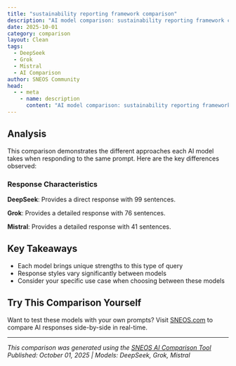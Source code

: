 ```yaml
---
title: "sustainability reporting framework comparison"
description: "AI model comparison: sustainability reporting framework comparison..."
date: 2025-10-01
category: comparison
layout: Clean
tags:
  - DeepSeek
  - Grok
  - Mistral
  - AI Comparison
author: SNEOS Community
head:
  - - meta
    - name: description
      content: "AI model comparison: sustainability reporting framework comparison..."
---
```


<ChatComparison
  title="sustainability reporting framework comparison"
  prompt="sustainability reporting framework comparison"
  :responses='{
    "DeepSeek": "Of course. Here is a comprehensive comparison of the major sustainability reporting frameworks, designed to help you understand their unique roles, similarities, and how they work together.\n\n### Executive Summary: The Big Picture\n\nThink of sustainability reporting like financial reporting:\n*   **GRI:** The \u0022general purpose\u0022 standard, like IFRS or GAAP. It\u0027s the most widely used for reporting a company\u0027s broad impact on the economy, environment, and people.\n*   **SASB:** The \u0022industry-specific\u0022 standard, focusing on the ESG issues most relevant to financial performance and enterprise value in a given industry.\n*   **TCFD:** A framework specifically for **climate-related financial disclosures**. It\u0027s about governance, strategy, risk management, and metrics/targets related to climate.\n*   **ISSB:** The new global baseline, built on the foundation of TCFD and SASB, designed to provide investors with a consistent, comparable view of sustainability-related risks and opportunities.\n*   **CDP:** A global disclosure *system* that uses questionnaires to drive environmental action. It\u0027s not a framework itself but aligns with others (especially TCFD).\n*   **ESRS (EU):** The mandatory, comprehensive standard for companies in the European Union under the Corporate Sustainability Reporting Directive (CSRD). It is highly detailed and interoperable with GRI.\n\n---\n\n### Detailed Framework Comparison Table\n\n| Feature | **GRI (Global Reporting Initiative)** | **SASB (Sustainability Accounting Standards Board)** | **TCFD (Task Force on Climate-related Financial Disclosures)** | **ISSB (International Sustainability Standards Board)** | **ESRS (European Sustainability Reporting Standards)** |\n| :--- | :--- | :--- | :--- | :--- | :--- |\n| **Primary Goal** | To report an organization\u0027s **impacts on the economy, environment, and people**. (Impact **outward**). | To provide investors with **financially material** sustainability information. (Risk **inward**). | To improve and increase reporting of **climate-related financial risks \u0026 opportunities**. | To create a **global baseline** of sustainability disclosures for capital markets. | To provide **mandatory, detailed** sustainability information for stakeholders in the EU. |\n| **Audience** | **Broad stakeholders** (investors, NGOs, communities, employees, customers). | **Investors** and the financial community. | **Investors, lenders, and insurers**. | **Investors** and the global capital markets. | **Broad stakeholders** (as per the EU\u0027s double materiality principle). |\n| **Materiality Lens** | **Double Materiality**: Impact materiality (company\u0027s effect on the world) and financial materiality. | **Single Materiality**: Financial materiality only (what affects enterprise value). | **Single Materiality**: Financial materiality of climate issues. | **Single Materiality**: Financial materiality of sustainability-related risks/opportunities. | **Double Materiality**: Must report on both impact materiality AND financial materiality. |\n| **Scope** | **Comprehensive** (Economic, Environmental, Social). | **Industry-specific** (77 industries). Focuses on issues likely to affect financial performance. | **Specific** to climate change. | **Comprehensive** (all sustainability-related risks/opportunities), starting with climate. | **Extremely Comprehensive** (Environment, Social, Governance, and value chain). |\n| **Structure** | Modular set of standards: Universal Standards (apply to all), Topic-Specific Standards (e.g., emissions, diversity). | Set of standards for 77 industries. Each standard has disclosure topics \u0026 metrics. | **Four Pillars**: Governance, Strategy, Risk Management, Metrics \u0026 Targets. | **IFRS S1**: General Requirements for Disclosure of Sustainability-related Financial Information. \u003Cbr\u003E **IFRS S2**: Climate-specific Disclosures (based on TCFD). | A detailed set of 12 standards covering cross-cutting, environmental, social, and governance themes. |\n| **Status \u0026 Adoption** | **Voluntary**, but the most widely adopted global standard. Often required by stock exchanges. | **Voluntary**, but widely used by listed companies, especially in the US. Now under the IFRS Foundation. | **Voluntary**, but becoming mandatory in many jurisdictions (e.g., UK, Switzerland, Brazil). | **New global baseline**. Being adopted/considered for adoption by many countries (e.g., UK, Canada, Japan). | **Mandatory** for in-scope companies in the EU (phased implementation from 2024). |\n\n---\n\n### Key Concepts Explained\n\n#### 1. Single vs. Double Materiality\nThis is the most critical distinction.\n*   **Single Materiality:** \u0022How do sustainability issues create financial risks and opportunities for our company?\u0022 (Used by SASB, TCFD, ISSB).\n*   **Double Materiality:** **\u0022How do sustainability issues create financial risks for our company?\u0022** AND **\u0022How do our company\u0027s activities impact society and the environment?\u0022** (Used by GRI and the EU\u0027s ESRS).\n\n#### 2. How the Frameworks Work Together (Interoperability)\n\nThe frameworks are not mutually exclusive. Most leading companies use a combination. The landscape is consolidating around a few key players.\n\n*   **The \u0022Alphabet Soup\u0022 Solution:** A company might:\n    *   Use **GRI** to report its broad impacts to all stakeholders.\n    *   Use **SASB** standards to identify and report the most financially material ESG issues to investors in its specific industry.\n    *   Structure its climate disclosures using the **TCFD** recommendations.\n    *   Respond to the **CDP** climate change questionnaire, which automatically aligns with TCFD.\n    *   In the future, adopt **ISSB S1/S2** as the primary investor-facing report, while still using GRI for broader stakeholders.\n\n*   **The Consolidation Map:**\n    *   The **IFRS Foundation** took over the TCFD\u0027s monitoring responsibilities and the Value Reporting Foundation (which housed SASB).\n    *   **ISSB S2** is built directly on the **TCFD** framework.\n    *   **ISSB** has worked to ensure interoperability with **GRI** and the European **ESRS** to reduce the reporting burden.\n\n### Which Framework Should You Use?\n\n| Your Situation | Recommended Starting Point |\n| :--- | :--- |\n| **First-time reporter** wanting to understand your broad impacts. | **GRI**. It provides the most comprehensive and foundational approach. |\n| **A listed company** primarily reporting to **investors** (especially in the US). | **SASB** (for industry-specific issues) and **TCFD** (for climate). Now, the clear path is to adopt **ISSB S1 and S2**. |\n| **Operating in or with significant business in the European Union.** | **ESRS**. If you fall under the CSRD, this is not a choice\u2014it\u0027s mandatory. Begin a double materiality assessment immediately. |\n| **Focused specifically on improving your climate disclosure.** | **TCFD** framework. This is the gold standard and is now the foundation of ISSB S2 and heavily referenced in ESRS. |\n| **Wanting to benchmark and drive environmental performance** (especially on climate, water, forests). | **CDP**. Responding to their annual questionnaire is a powerful driver for internal action and is highly recognized. |\n\n### Conclusion\n\nThe era of choosing *one* framework is ending. The future is about **interoperability** and **consolidation**.\n\n*   For **global capital markets**, the **ISSB** (IFRS S1 \u0026 S2) is becoming the baseline.\n*   For **broad stakeholder reporting** and impact management, **GRI** remains the global leader.\n*   For **compliance in Europe**, **ESRS** is the mandatory, comprehensive standard.\n\nThe most sophisticated reporters will map their data and processes to meet the requirements of multiple frameworks simultaneously, ensuring they communicate effectively with all their stakeholders\u2014from investors to regulators to civil society.",
    "Grok": "Sustainability reporting frameworks provide guidelines for organizations to disclose their environmental, social, and governance (ESG) performance. Several frameworks and standards exist, each with distinct features, focuses, and target audiences. Below is a comparison of some of the most widely used sustainability reporting frameworks: **GRI (Global Reporting Initiative), SASB (Sustainability Accounting Standards Board), TCFD (Task Force on Climate-related Financial Disclosures), CDP (Carbon Disclosure Project), and UN SDGs (United Nations Sustainable Development Goals)**.\n\n---\n\n### 1. GRI (Global Reporting Initiative)\n- **Purpose**: Provides a comprehensive framework for reporting on economic, environmental, and social impacts.\n- **Focus**: Broad sustainability topics (ESG) with a focus on stakeholder inclusivity and materiality.\n- **Scope**: Universal standards applicable across industries and regions \u002B topic-specific standards (e.g., emissions, human rights).\n- **Target Audience**: Businesses, NGOs, governments, and other organizations; primarily for public and stakeholder reporting.\n- **Key Features**:\n  - Emphasizes materiality and stakeholder engagement.\n  - Structured around universal standards (e.g., governance, disclosures) and topic-specific standards.\n  - Flexible for organizations of all sizes and sectors.\n- **Strengths**: Globally recognized, widely used, and adaptable to various contexts.\n- **Weaknesses**: Can be complex and resource-intensive due to its comprehensive nature.\n\n---\n\n### 2. SASB (Sustainability Accounting Standards Board)\n- **Purpose**: Focuses on financially material sustainability issues for investors by providing industry-specific standards.\n- **Focus**: ESG factors that are likely to impact financial performance.\n- **Scope**: Industry-specific standards for 77 industries across 11 sectors.\n- **Target Audience**: Investors and companies; primarily for financial reporting and decision-making.\n- **Key Features**:\n  - Links sustainability to financial performance.\n  - Provides actionable, comparable, and standardized metrics.\n  - Emphasizes materiality from an investor perspective.\n- **Strengths**: Investor-focused, concise, and tailored to specific industries.\n- **Weaknesses**: Narrower scope (focus on financial materiality); less emphasis on broader stakeholder impacts.\n\n---\n\n### 3. TCFD (Task Force on Climate-related Financial Disclosures)\n- **Purpose**: Helps organizations disclose climate-related financial risks and opportunities.\n- **Focus**: Climate-specific risks and opportunities (e.g., physical risks, transition risks).\n- **Scope**: Four thematic areas: Governance, Strategy, Risk Management, and Metrics \u0026 Targets.\n- **Target Audience**: Investors, lenders, insurers, and other financial stakeholders.\n- **Key Features**:\n  - Encourages scenario analysis to assess climate risks.\n  - Aligns with financial reporting to integrate climate risks into business strategy.\n- **Strengths**: Focused on climate change, increasingly mandated by regulators (e.g., in the EU, UK).\n- **Weaknesses**: Limited to climate issues; does not cover broader ESG topics.\n\n---\n\n### 4. CDP (Carbon Disclosure Project)\n- **Purpose**: Encourages companies and cities to disclose environmental impacts, particularly on climate, water, and forests.\n- **Focus**: Environmental performance (carbon emissions, water usage, deforestation).\n- **Scope**: Primarily questionnaire-based disclosures on climate change, water security, and forests.\n- **Target Audience**: Investors, companies, and policymakers; used for benchmarking and ratings.\n- **Key Features**:\n  - Provides a scoring system to benchmark environmental performance.\n  - Large global dataset for comparison.\n- **Strengths**: Strong focus on environmental data; widely used by investors for ESG ratings.\n- **Weaknesses**: Limited to environmental topics; does not address social or governance issues comprehensively.\n\n---\n\n### 5. UN SDGs (United Nations Sustainable Development Goals)\n- **Purpose**: A global framework of 17 goals to achieve sustainable development by 2030.\n- **Focus**: Broad societal and environmental challenges (e.g., poverty, inequality, climate action).\n- **Scope**: Applies to governments, businesses, and civil society; not strictly a reporting framework but often used as a reference for sustainability strategies.\n- **Target Audience**: All stakeholders, including businesses aligning their strategies with global goals.\n- **Key Features**:\n  - Provides a universal set of goals and targets.\n  - Encourages alignment of business strategies with global priorities.\n- **Strengths**: Holistic and globally recognized; inspires long-term sustainability vision.\n- **Weaknesses**: Not a formal reporting framework; lacks specific metrics or guidelines for disclosure.\n\n---\n\n### Side-by-Side Comparison Table\n\n| **Framework**       | **Focus**                        | **Scope**                        | **Target Audience**          | **Strengths**                          | **Weaknesses**                        |\n|---------------------|----------------------------------|----------------------------------|-----------------------------|---------------------------------------|--------------------------------------|\n| **GRI**             | Broad ESG impacts               | Universal \u002B topic-specific       | Stakeholders, public        | Comprehensive, stakeholder-focused    | Complex, resource-intensive          |\n| **SASB**            | Financially material ESG issues | Industry-specific (77 industries)| Investors, companies        | Investor-focused, standardized metrics| Narrow scope, less stakeholder focus |\n| **TCFD**            | Climate-related risks           | Climate-specific disclosures     | Investors, financial sector | Climate-focused, regulatory alignment | Limited to climate issues            |\n| **CDP**             | Environmental performance       | Climate, water, forests          | Investors, policymakers     | Environmental benchmarking, ratings   | Limited to environmental topics      |\n| **UN SDGs**         | Global sustainable development  | 17 goals, broad societal impact  | All stakeholders            | Holistic, inspires vision             | Not a formal reporting framework     |\n\n---\n\n### Emerging Trends and Harmonization\n- **Convergence of Frameworks**: There is a global push for harmonization of sustainability reporting standards. For instance:\n  - SASB and GRI have collaborated to align their approaches on materiality.\n  - SASB and IIRC (International Integrated Reporting Council) merged to form the **Value Reporting Foundation**, which has now been consolidated under the **IFRS Foundation** to create the **International Sustainability Standards Board (ISSB)**.\n  - ISSB is developing global sustainability disclosure standards, building on SASB and TCFD, to create a unified framework.\n- **Regulatory Developments**: Frameworks like TCFD are becoming mandatory in some regions (e.g., EU\u2019s CSRD - Corporate Sustainability Reporting Directive), and ISSB standards are expected to be widely adopted.\n\n---\n\n### Which Framework to Choose?\n- **GRI**: Best for comprehensive sustainability reporting and stakeholder engagement.\n- **SASB**: Ideal for investor-focused reporting with industry-specific metrics.\n- **TCFD**: Essential for climate risk disclosures, especially if mandated by regulations.\n- **CDP**: Useful for environmental performance benchmarking and investor ratings.\n- **UN SDGs**: Best as a strategic alignment tool rather than a reporting framework.\n\nOrganizations often use a combination of these frameworks to meet diverse stakeholder needs and regulatory requirements. For example, a company might use GRI for broad ESG reporting, SASB for investor disclosures, and TCFD for climate-specific risks.\n\nIf you have a specific industry or region in mind, I can provide more tailored insights!",
    "Mistral": "Sustainability reporting frameworks help organizations measure, manage, and communicate their environmental, social, and governance (ESG) performance. Here\u0027s a comparison of some widely used sustainability reporting frameworks:\n\n1. **Global Reporting Initiative (GRI)**:\n   - **Focus**: Comprehensive sustainability reporting.\n   - **Key Features**:\n     - Modular approach with standards for general disclosures, economic, environmental, and social topics.\n     - Emphasis on materiality and stakeholder engagement.\n     - Widely accepted and used globally.\n   - **Target Audience**: All types of organizations, regardless of size, sector, or location.\n\n2. **Task Force on Climate-related Financial Disclosures (TCFD)**:\n   - **Focus**: Climate-related financial disclosures.\n   - **Key Features**:\n     - Recommendations for disclosing information about climate-related risks and opportunities.\n     - Four thematic areas: Governance, Strategy, Risk Management, and Metrics and Targets.\n     - Strong focus on integrating climate-related risks into financial reporting.\n   - **Target Audience**: Companies in industries significantly affected by climate change, such as finance, energy, and transportation.\n\n3. **Sustainability Accounting Standards Board (SASB)**:\n   - **Focus**: Industry-specific sustainability accounting standards.\n   - **Key Features**:\n     - Industry-specific standards for 77 industries.\n     - Focus on financially material sustainability factors.\n     - Alignment with financial accounting and reporting standards.\n   - **Target Audience**: Publicly listed corporations in the U.S., but also used globally.\n\n4. **Carbon Disclosure Project (CDP)**:\n   - **Focus**: Environmental disclosures, including climate change, water security, and deforestation.\n   - **Key Features**:\n     - Annual disclosure requests sent to companies on behalf of investors.\n     - Scoring and benchmarking of companies\u0027 environmental performance.\n     - Strong focus on data collection and measurement.\n   - **Target Audience**: Companies that have a significant impact on the environment, particularly in carbon-intensive industries.\n\n5. **International Integrated Reporting Council (IIRC)**:\n   - **Focus**: Integrated reporting, combining financial and non-financial information.\n   - **Key Features**:\n     - Six capitals model: Financial, Manufactured, Intellectual, Human, Social and Relationship, Natural.\n     - Emphasis on value creation and the interconnectivity of information.\n     - Concise and strategic report format.\n   - **Target Audience**: All types of organizations aiming to communicate a holistic view of their performance.\n\n6. **United Nations Sustainable Development Goals (SDGs)**:\n   - **Focus**: Contribution to the UN SDGs.\n   - **Key Features**:\n     - 17 goals with 169 associated targets.\n     - Companies report on their impact and contributions to achieving the SDGs.\n     - Provides a universal framework for sustainability.\n   - **Target Audience**: All types of organizations, particularly those committed to contributing to global sustainable development.\n\n**Comparison**:\n\n| Framework | Focus | Key Features | Target Audience |\n|-----------|-------|--------------|-----------------|\n| GRI       | Comprehensive sustainability | Modular approach, materiality, stakeholder engagement | All organizations |\n| TCFD      | Climate-related financial disclosures | Governance, Strategy, Risk Management, Metrics and Targets | Climate-affected industries |\n| SASB      | Industry-specific sustainability accounting | Industry-specific standards, financially material factors | Publicly listed corporations |\n| CDP       | Environmental disclosures | Data collection, scoring, benchmarking | Environmentally impactful companies |\n| IIRC      | Integrated reporting | Six capitals model, value creation, interconnectivity | All organizations |\n| UN SDGs   | Contribution to SDGs | 17 goals, 169 targets, universal framework | All organizations |\n\nEach framework has its strengths and may be chosen based on the organization\u0027s industry, goals, and stakeholder expectations. Some organizations may also choose to use multiple frameworks to provide a comprehensive view of their sustainability performance."
  }'
  published-date="15:40"
/>

## Analysis

This comparison demonstrates the different approaches each AI model takes when responding to the same prompt. Here are the key differences observed:

### Response Characteristics

**DeepSeek**: Provides a direct response with 99 sentences. 

**Grok**: Provides a detailed response with 76 sentences. 

**Mistral**: Provides a detailed response with 41 sentences. 

## Key Takeaways

- Each model brings unique strengths to this type of query
- Response styles vary significantly between models
- Consider your specific use case when choosing between these models

## Try This Comparison Yourself

Want to test these models with your own prompts? Visit [SNEOS.com](https://sneos.com) to compare AI responses side-by-side in real-time.

---

*This comparison was generated using the [SNEOS AI Comparison Tool](https://sneos.com)*
*Published: October 01, 2025 | Models: DeepSeek, Grok, Mistral*
